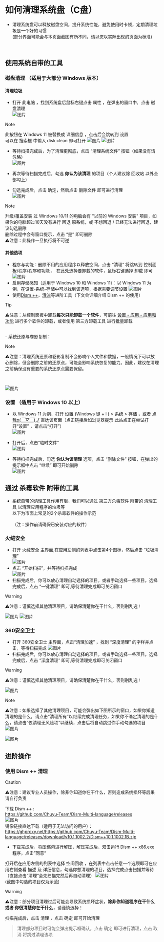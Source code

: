 # 如何清理系统盘（C盘）
- 清理系统盘可以释放磁盘空间，提升系统性能，避免使用时卡顿，定期清理垃圾是一个好的习惯
<br>(部分界面可能会与本页面截图有所不同，请以您以实际出现的页面为标准)
<br>

## 使用系统自带的工具
### 磁盘清理 （适用于大部分 Windows 版本）
#### 清理垃圾
- 打开 此电脑 ，找到系统盘后鼠标右键点击 属性 ，在弹出的窗口中，点击 磁盘清理 <br>
![图片](/images/Cleanup-System_Disk/1.png)

> [!NOTE]
> 此按钮在 Windows 11 被替换成  详细信息  ，点击后会跳转到  设置<br>
> 可以在 搜索框 中输入 disk clean 即可打开
![图片](/images/Cleanup-System_Disk/4.png)
![图片](/images/Cleanup-System_Disk/3.png)
> 


- 等待扫描完成后，为了清理更彻底，点击 “清理系统文件” 按钮（如果没有请忽略）<br>
![图片](/images/Cleanup-System_Disk/2.png)

- 再次等待扫描完成后，勾选 **你认为该清理** 的项目（个人建议除 回收站 以外全部勾上）
- 勾选完成后，点击 确定，然后点击 删除文件 即可进行清理<br>
![图片](/images/Cleanup-System_Disk/6.png)


> [!NOTE]
> 升级/覆盖安装 过 Windows 10/11 的电脑会有 "以前的 Windows 安装" 项目，如果你的电脑超过10天没有进行 回退 原系统，或 不想回退 / 已经无法进行回退，建议勾选删除<br>
> 删除过程中会有窗口提示，点击 “是” 即可删除<br>
⚠注意：此操作一旦执行将不可逆

#### 其他选项
- 程序与功能：删除不用的应用程序以释放空间，点击 “清理” 将跳转到 控制面板\程序\程序和功能 ， 在此处选择要卸载的软件，鼠标右键选择 卸载 即可<br>
![图片](/images/Cleanup-System_Disk/7.png)
- 启用存储感知（适用于 Windows 10 和 Windows 11）：以 Windows 11 为例，在设置-系统-存储中可以找到该选项，根据需要调节设置
![图片](/images/Cleanup-System_Disk/21.png)
- 使用[Dism ++](https://github.com/Chuyu-Team/Dism-Multi-language)，[清浊](https://pc.dircleaner.com/)等进阶工具（下文会详细介绍 Dism ++ 的使用）

>[!TIP]
>⚠注意：从控制面板中卸载**每次只能卸载一个软件**，可前往 [设置 - 应用 - 应用和功能](ms-settings:appsfeatures) 进行多个软件的卸载，或者使用 第三方卸载工具 进行批量卸载
<br>
- 系统还原与卷影复制：

>[!NOTE]
>⚠注意：清理系统还原和卷影复制不会影响个人文件和数据，一般情况下可以放心删除，但会删除之前的还原点，可能会影响系统恢复的能力。因此，建议在清理之前确保没有重要的系统还原点需要保留。
<br>

 ![图片](/images/Cleanup-System_Disk/5.png)



### 设置 （适用于 Windows 10 以上）
- 以 Windows 11 为例，打开 设置 (Windows 键 + I ) > 系统 > 存储  ，或者 [点我o(*￣▽￣*)ブ](ms-settings:storagesense)  直达该页面（点击链接后如浏览器提示 此站点正在尝试打开“设置” ，请点击“打开”）<br>
![图片](/images/Cleanup-System_Disk/8.png)

- 打开后，点击“临时文件”<br>
![图片](/images/Cleanup-System_Disk/10.png)

- 等待扫描完成后，勾选 **你认为该清理** 选项，点击 “删除文件” 按钮，在弹出的提示框中点击 “继续” 即可开始删除<br>
![图片](/images/Cleanup-System_Disk/9.png)




## 通过 杀毒软件 附带的工具
- 系统自带的清理工具作用有限，我们可以通过 第三方杀毒软件 附带的 清理工具 以清理应用程序的垃圾等<br>以下为市面上常见的2个杀毒软件的操作示范<br>
<br>（注：操作前请确保已安装对应的软件）

### 火绒安全
- 打开 火绒安全 主界面,在应用左侧的列表中点击第4个图标，然后点击 “垃圾清理”<br>
![图片](/images/Cleanup-System_Disk/11.png)
- 点击 “开始扫描”，并等待扫描完成<br>
![图片](/images/Cleanup-System_Disk/12.png)
- 扫描完成后，你可以放心清理自动选择的项目，或者手动选择一些项目，选择完成后，点击 “一键清理” 即可,等待清理完成即可关闭窗口<br>
>[!WARNING]
>⚠注意：谨慎选择其他清理项目，请确保清楚你在干什么，否则别乱选！

![图片](/images/Cleanup-System_Disk/13.png)
![图片](/images/Cleanup-System_Disk/14.png)

### 360安全卫士
- 打开 360安全卫士 主界面，点击“清理加速” ，找到 “深度清理” 的字样并点击，等待扫描完成
![图片](/images/Cleanup-System_Disk/15.png)<br>
- 扫描完成后，你可以放心清理自动选择的项目，或者手动选择一些项目，选择完成后，点击 “深度清理” 即可,等待清理完成即可关闭窗口
>[!WARNING]
>⚠注意：谨慎选择其他清理项目，请确保清楚你在干什么，否则别乱选！

![图片](/images/Cleanup-System_Disk/18.png)
<br> 

>[!NOTE]
>⚠注意：如果选择了其他清理项目，可能会弹出如下图所示的窗口，如果你知道清理的是什么，请点击“清理所有”以继续完成清理任务，如果你不确定清理的是什么，请点击“仅清理无风险项”以继续，点击后将自动跳过你手动勾选的项目<br>
![图片](/images/Cleanup-System_Disk/17.png)

![图片](/images/Cleanup-System_Disk/16.png)

## 进阶操作
### 使用 Dism ++ 清理
 >[!CAUTION]
 >⚠注意：建议专业人员操作，除非你知道你在干什么，否则造成系统损坏等后果请自行负责

下载 Dism ++ :<br>
https://github.com/Chuyu-Team/Dism-Multi-language/releases
<br>
![图片](/images/Cleanup-System_Disk/19.png)
<br>
镜像链接直达下载（适用于无法访问的用户）：<br>
https://ghproxy.net/https://github.com/Chuyu-Team/Dism-Multi-language/releases/download/v10.1.1002.2/Dism++10.1.1002.1B.zip

- 下载完成后，将压缩包进行解压，解压完成后，双击运行 Dism ++ x86.exe 程序，点击”同意“<br>

打开后在应用左侧的列表中选择 空间回收 ，在列表中点击任意一个选项即可在应用右侧查看 描述 及 详细信息，勾选你想清理的项目，选择完成点击扫描并等待<br>（直接点击“清理“会先扫描完然后再自动清理）
![图片](/images/Cleanup-System_Disk/20.png)<br>
(截图中勾选的项目仅为示范)

>[!WARNING]
>⚠注意：部分项目清理过后可能会导致系统损坏症状，**除非你知道程序在干什么 或者 你很清楚你在干什么**，请谨慎选择！

扫描完成后，点击 清理 ，点击 确定 即可开始清理
>清理部分项目时可能会弹出提示框确认，点击 确定 即可进行清理，点击 取消 将跳过清理该项
